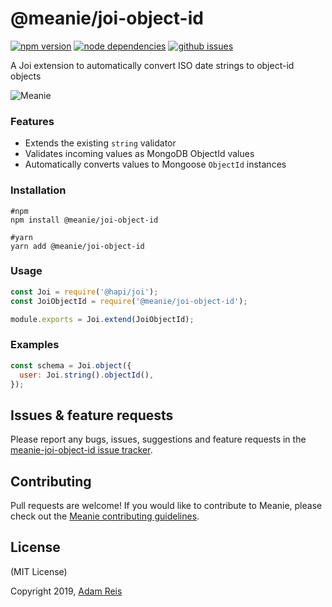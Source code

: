 # @meanie/joi-object-id

[![npm version](https://img.shields.io/npm/v/@meanie/joi-object-id.svg)](https://www.npmjs.com/package/@meanie/joi-object-id)
[![node dependencies](https://david-dm.org/meanie/joi-object-id.svg)](https://david-dm.org/meanie/joi-object-id)
[![github issues](https://img.shields.io/github/issues/meanie/joi-object-id.svg)](https://github.com/meanie/joi-object-id/issues)


A Joi extension to automatically convert ISO date strings to object-id objects

![Meanie](https://raw.githubusercontent.com/meanie/meanie/master/meanie-logo-full.png)

### Features
- Extends the existing `string` validator
- Validates incoming values as MongoDB ObjectId values
- Automatically converts values to Mongoose `ObjectId` instances

### Installation

```shell
#npm
npm install @meanie/joi-object-id

#yarn
yarn add @meanie/joi-object-id
```

### Usage
```js
const Joi = require('@hapi/joi');
const JoiObjectId = require('@meanie/joi-object-id');

module.exports = Joi.extend(JoiObjectId);
```

### Examples

```js
const schema = Joi.object({
  user: Joi.string().objectId(),
});
```

## Issues & feature requests

Please report any bugs, issues, suggestions and feature requests in the [meanie-joi-object-id issue tracker](https://github.com/meanie/joi-object-id/issues).

## Contributing

Pull requests are welcome! If you would like to contribute to Meanie, please check out the [Meanie contributing guidelines](https://github.com/meanie/meanie/blob/master/CONTRIBUTING.md).

## License

(MIT License)

Copyright 2019, [Adam Reis](http://adam.reis.nz)
